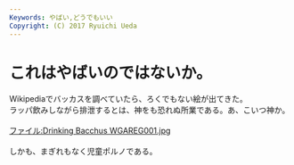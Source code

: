 ```yaml
---
Keywords: やばい,どうでもいい
Copyright: (C) 2017 Ryuichi Ueda
---
```


# これはやばいのではないか。
Wikipediaでバッカスを調べていたら、ろくでもない絵が出てきた。<br />
ラッパ飲みしながら排泄するとは、神をも恐れぬ所業である。あ、こいつ神か。<br />
<br />
<a href="http://ja.wikipedia.org/wiki/%E3%83%95%E3%82%A1%E3%82%A4%E3%83%AB:Drinking_Bacchus_WGAREG001.jpg" target="_blank">ファイル:Drinking Bacchus WGAREG001.jpg</a><br />
<br />
しかも、まぎれもなく児童ポルノである。
